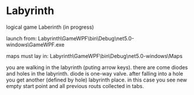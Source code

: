 # Labyrinth
logical game Laberinth (in progress)

launch from: 
Labyrinth\GameWPF\bin\Debug\net5.0-windows\GameWPF.exe

maps must lay in:
Labyrinth\GameWPF\bin\Debug\net5.0-windows\Maps

you are walking in the labyrinth (puting arrow keys). there are come diodes and holes in the labyrinth. diode is one-way valve. after falling into a hole you get another (defined by hole) labyrinth place. in this case you see new empty start point and all previous routs collected in tabs. 
